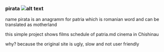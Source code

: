 ### pirata ![alt text](https://pirata.md/static/favicon.ico)

name pirata is an anagramm for patria which is romanian word and can be translated as motherland

this simple project shows films schedule of patria.md cinema in Chishinau

why? because the original site is ugly, slow and not user friendly
